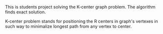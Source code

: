 This is students project solving the K-center graph problem. The algorithm finds exact solution.

K-center problem stands for positioning the R centers in graph's vertexes in such way to minimalize longest path from any vertex to center.